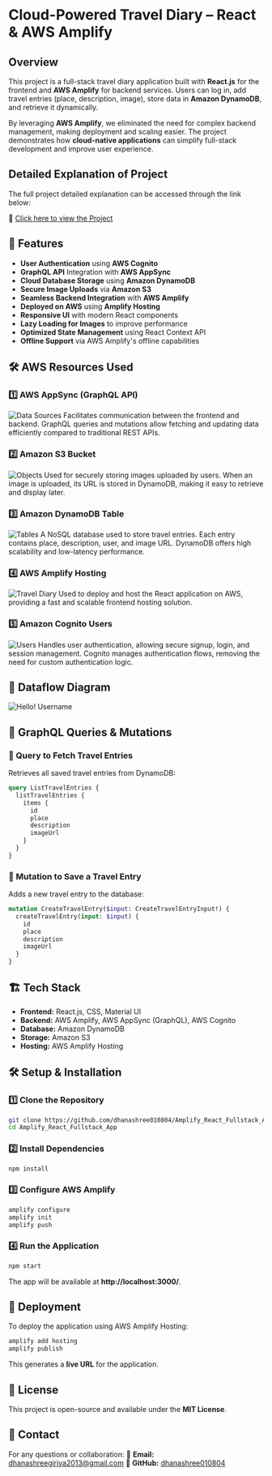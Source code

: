 # Cloud-Powered Travel Diary – React & AWS Amplify

## Overview
This project is a full-stack travel diary application built with **React.js** for the frontend and **AWS Amplify** for backend services. Users can log in, add travel entries (place, description, image), store data in **Amazon DynamoDB**, and retrieve it dynamically.

By leveraging **AWS Amplify**, we eliminated the need for complex backend management, making deployment and scaling easier. The project demonstrates how **cloud-native applications** can simplify full-stack development and improve user experience.

## Detailed Explanation of Project

The full project detailed explanation can be accessed through the link below:

🔗 [Click here to view the Project](https://drive.google.com/drive/folders/1CwhemmuLXLkyp13kkw-_P4QyVJjCFMfo?usp=drive_link)

## 🚀 Features
- **User Authentication** using **AWS Cognito**
- **GraphQL API** Integration with **AWS AppSync**
- **Cloud Database Storage** using **Amazon DynamoDB**
- **Secure Image Uploads** via **Amazon S3**
- **Seamless Backend Integration** with **AWS Amplify**
- **Deployed on AWS** using **Amplify Hosting**
- **Responsive UI** with modern React components
- **Lazy Loading for Images** to improve performance
- **Optimized State Management** using React Context API
- **Offline Support** via AWS Amplify's offline capabilities

## 🛠 AWS Resources Used
### 1️⃣ AWS AppSync (GraphQL API)
![Data Sources](images/Data_Sources.jpg)
Facilitates communication between the frontend and backend. GraphQL queries and mutations allow fetching and updating data efficiently compared to traditional REST APIs.

### 2️⃣ Amazon S3 Bucket
![Objects](images/Objects.jpg)
Used for securely storing images uploaded by users. When an image is uploaded, its URL is stored in DynamoDB, making it easy to retrieve and display later.

### 3️⃣ Amazon DynamoDB Table
![Tables](images/Tables.jpg)
A NoSQL database used to store travel entries. Each entry contains place, description, user, and image URL. DynamoDB offers high scalability and low-latency performance.

### 4️⃣ AWS Amplify Hosting
![Travel Diary](images/Travel_Diary.jpg)
Used to deploy and host the React application on AWS, providing a fast and scalable frontend hosting solution.

### 5️⃣ Amazon Cognito Users
![Users](images/Users.jpg)
Handles user authentication, allowing secure signup, login, and session management. Cognito manages authentication flows, removing the need for custom authentication logic.

## 🔄 Dataflow Diagram
![Hello! Username](images/Flowchart.png)

## 📡 GraphQL Queries & Mutations

### 🔹 Query to Fetch Travel Entries
Retrieves all saved travel entries from DynamoDB:
```graphql
query ListTravelEntries {
  listTravelEntries {
    items {
      id
      place
      description
      imageUrl
    }
  }
}
```

### 🔹 Mutation to Save a Travel Entry
Adds a new travel entry to the database:
```graphql
mutation CreateTravelEntry($input: CreateTravelEntryInput!) {
  createTravelEntry(input: $input) {
    id
    place
    description
    imageUrl
  }
}
```

## 🏗 Tech Stack
- **Frontend:** React.js, CSS, Material UI
- **Backend:** AWS Amplify, AWS AppSync (GraphQL), AWS Cognito
- **Database:** Amazon DynamoDB
- **Storage:** Amazon S3
- **Hosting:** AWS Amplify Hosting

## 🛠 Setup & Installation

### 1️⃣ Clone the Repository
```bash
git clone https://github.com/dhanashree010804/Amplify_React_Fullstack_App.git
cd Amplify_React_Fullstack_App
```

### 2️⃣ Install Dependencies
```bash
npm install
```

### 3️⃣ Configure AWS Amplify
```bash
amplify configure
amplify init
amplify push
```

### 4️⃣ Run the Application
```bash
npm start
```
The app will be available at **http://localhost:3000/**.

## 📌 Deployment
To deploy the application using AWS Amplify Hosting:
```bash
amplify add hosting
amplify publish
```
This generates a **live URL** for the application.

## 📝 License
This project is open-source and available under the **MIT License**.

## 📩 Contact
For any questions or collaboration:
📧 **Email:** dhanashreegiriya2013@gmail.com
🔗 **GitHub:** [dhanashree010804](https://github.com/dhanashree010804)
